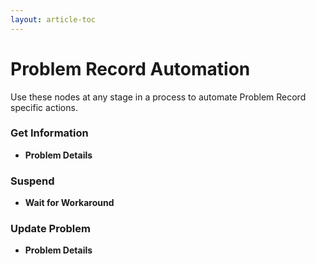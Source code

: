 ```yaml
---
layout: article-toc
---
```

# Problem Record Automation
Use these nodes at any stage in a process to automate Problem Record specific actions.
### Get Information
* **Problem Details** <br>
### Suspend
* **Wait for Workaround**<br>
### Update Problem
* **Problem Details**<br>
